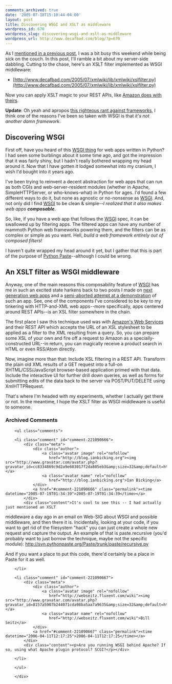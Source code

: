 ```yaml
---
comments_archived: true
date: '2005-07-18T15:10:44-04:00'
layout: post
title: Discovering WSGI and XSLT as middleware
wordpress_id: 670
wordpress_slug: discovering-wsgi-and-xslt-as-middleware
wordpress_url: http://www.decafbad.com/blog/?p=670
---
```

As I [mentioned in a previous post][prev], I was a bit busy this weekend while being sick on the couch.  In this post, I'll ramble a bit about my server-side dabbling.  Cutting to the chase, here's an XSLT filter implemented as WSGI middleware:

[prev]: http://www.decafbad.com/blog/2005/07/18/ajax_testing_and_logging

* [http://www.decafbad.com/2005/07/xmlwiki/lib/xmlwiki/xslfilter.py](http://www.decafbad.com/2005/07/xmlwiki/lib/xmlwiki/xslfilter.py)

Now you can apply XSLT magic to your REST APIs, like [Amazon does with theirs][awsxsl].

**Update**:  Oh yeah and apropos [this righteous rant against frameworks][frame], I think one of the reasons I've been so taken with WSGI is that *it's not another damn framework*.

[frame]: http://an9.org/devdev/why_frameworks_suck?sxip-homesite=&#38;checked=1

## Discovering WSGI

First off, have you heard of this [WSGI thing][wsgi] for web apps written in Python?  I had seen some burblings about it some time ago, and got the impression that it was fairly shiny, but I hadn't really bothered wrapping my head around it.  Now that I have gotten it lodged somewhat into my cranium, I wish I'd bought into it years ago.  

I've been trying to reinvent a decent abstraction for web apps that can run as both CGIs and web-server-resident modules (whether in Apache, SimpleHTTPServer, or who-knows-what) in Python for ages.  I'd found a few different ways to do it, but none as agnostic or no-nonsense as [WSGI][wsgi].  And, not only did I find [WSGI][wsgi] to be clean &#38; simple--*I realized that it also makes web apps **composable***.

So, like, if you have a web app that follows the [WSGI][wsgi] spec, it can be swallowed up by filtering apps.  The filtered apps can have any number of mammoth Python web frameworks powering them, and the filters can be as complex or simple as you want.  Hell, *build a web framework entirely out of composed filters*!  

I haven't quite wrapped my head around it yet, but I gather that this is part of the purpose of [Python Paste][paste]--although I could be wrong.

[paste]: http://pythonpaste.org/docs/what-is-paste.html
[wsgi]: http://www.python.org/peps/pep-0333.html

## An XSLT filter as WSGI middleware

Anyway, one of the main reasons this composability feature of [WSGI][wsgi] has me in such an excited state harkens back to two posts I made on [next generation web apps][ngwa] and a [semi-aborted attempt at a demonstration][abook] of such an app.  See, one of the components I've considered to be key to my tinkering with HTTP-and-XML web apps--more specifically, apps centered around REST APIs--is an XSL filter somewhere in the chain.  

The first place I saw this technique used was with [Amazon's Web Services][awsxsl] and their REST API which accepts the URL of an XSL stylesheet to be applied as a filter to the XML resulting from a query.  So, you can prepare some XSL of your own and fire off a request to Amazon as a specially-constructed URL--in return, you can magically receive a product search in HTML or even RSS/Atom directly.

Now, imagine more than that:  Include XSL filtering in a REST API.  Transform the plain old XML results of a GET request into a full-on XHTML/CSS/JavaScript browser-based application primed with that data.  Include the interactive UI for further drill down queries, as well as forms for submitting edits of the data back to the server via POST/PUT/DELETE using XmlHTTPRequest.   

That's where I'm headed with my experiments, whether I actually get there or not.  In the meantime, I hope the XSLT filter as WSGI middleware is useful to someone.

[awsxsl]: http://www.xml.com/pub/a/2004/08/04/tr-xml.html
[abook]: http://www.decafbad.com/blog/2004/12/23/abook1
[ngwa]: http://www.decafbad.com/blog/2004/11/30/nextgenwebapps

<div id="comments" class="comments archived-comments">
            <h3>Archived Comments</h3>
            
        <ul class="comments">
            
        <li class="comment" id="comment-221090666">
            <div class="meta">
                <div class="author">
                    <a class="avatar image" rel="nofollow" 
                       href="http://blog.ianbicking.org"><img src="http://www.gravatar.com/avatar.php?gravatar_id=cc8334869c9d2a9e603017f2da805eb3&amp;size=32&amp;default=http://mediacdn.disqus.com/1320279820/images/noavatar32.png"/></a>
                    <a class="avatar name" rel="nofollow" 
                       href="http://blog.ianbicking.org">Ian Bicking</a>
                </div>
                <a href="#comment-221090666" class="permalink"><time datetime="2005-07-19T01:34:39">2005-07-19T01:34:39</time></a>
            </div>
            <div class="content">It's cool to see this -- I had actually just mentioned an XSLT
middleware a day ago in an email on Web-SIG about WSGI and possible
middleware, and then there it is.  Incidentally, looking at your code,
if you want to get rid of the filesystem "hack" you can just create a
whole new request and capture the output.  An example of that is
paste.recursive (you'd probably want to just borrow the technique, maybe not the specific module):
http://svn.pythonpaste.org/Paste/trunk/paste/recursive.py

And if you want a place to put
this code, there'd certainly be a place in Paste for it as well.</div>
            
        </li>
    
        <li class="comment" id="comment-221090667">
            <div class="meta">
                <div class="author">
                    <a class="avatar image" rel="nofollow" 
                       href="http://webseitz.fluxent.com/wiki"><img src="http://www.gravatar.com/avatar.php?gravatar_id=8157a5907b244071cda98ba5aa7a9635&amp;size=32&amp;default=http://mediacdn.disqus.com/1320279820/images/noavatar32.png"/></a>
                    <a class="avatar name" rel="nofollow" 
                       href="http://webseitz.fluxent.com/wiki">Bill Seitz</a>
                </div>
                <a href="#comment-221090667" class="permalink"><time datetime="2006-04-11T12:17:25">2006-04-11T12:17:25</time></a>
            </div>
            <div class="content"><p>Are you running WSGI behind Apache? If so, using what Apache plugin protocol? SCGI?</p></div>
            
        </li>
    
        </ul>
    
        </div>
    